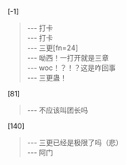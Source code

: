 
[-1] 
>--- 打卡<br>
>--- 打卡<br>
>--- 三更[fn=24]<br>
>--- 呦西！一打开就是三章<br>
>--- woc！？！？这是咋回事<br>
>--- 三更蛊！<br>

[81] 
>--- 不应该叫团长吗<br>

[140] 
>--- 三更已经是极限了吗（悲）<br>
>--- 阿门<br>
